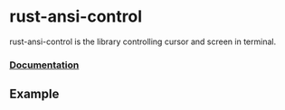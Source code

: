 # rust-ansi-control
rust-ansi-control is the library controlling cursor and screen in terminal.

### [Documentation]()


## Example

```rust

```
